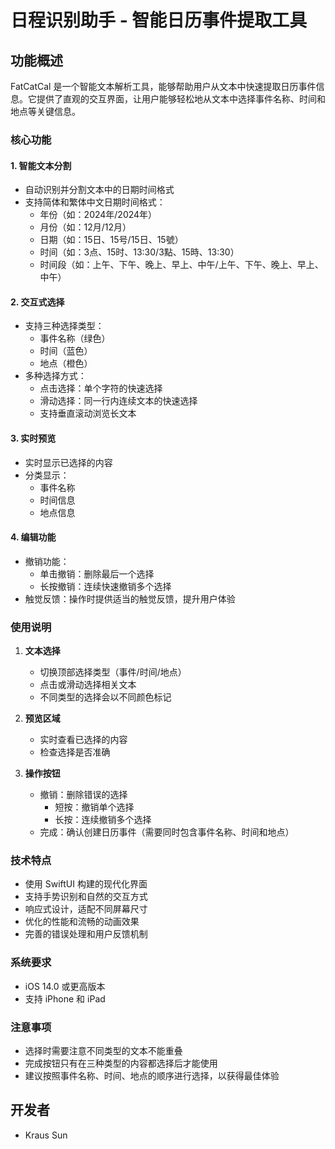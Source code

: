 # 日程识别助手 - 智能日历事件提取工具

## 功能概述

FatCatCal 是一个智能文本解析工具，能够帮助用户从文本中快速提取日历事件信息。它提供了直观的交互界面，让用户能够轻松地从文本中选择事件名称、时间和地点等关键信息。

### 核心功能

#### 1. 智能文本分割
- 自动识别并分割文本中的日期时间格式
- 支持简体和繁体中文日期时间格式：
  - 年份（如：2024年/2024年）
  - 月份（如：12月/12月）
  - 日期（如：15日、15号/15日、15號）
  - 时间（如：3点、15时、13:30/3點、15時、13:30）
  - 时间段（如：上午、下午、晚上、早上、中午/上午、下午、晚上、早上、中午）

#### 2. 交互式选择
- 支持三种选择类型：
  - 事件名称（绿色）
  - 时间（蓝色）
  - 地点（橙色）
- 多种选择方式：
  - 点击选择：单个字符的快速选择
  - 滑动选择：同一行内连续文本的快速选择
  - 支持垂直滚动浏览长文本

#### 3. 实时预览
- 实时显示已选择的内容
- 分类显示：
  - 事件名称
  - 时间信息
  - 地点信息

#### 4. 编辑功能
- 撤销功能：
  - 单击撤销：删除最后一个选择
  - 长按撤销：连续快速撤销多个选择
- 触觉反馈：操作时提供适当的触觉反馈，提升用户体验

### 使用说明

1. **文本选择**
   - 切换顶部选择类型（事件/时间/地点）
   - 点击或滑动选择相关文本
   - 不同类型的选择会以不同颜色标记

2. **预览区域**
   - 实时查看已选择的内容
   - 检查选择是否准确

3. **操作按钮**
   - 撤销：删除错误的选择
     - 短按：撤销单个选择
     - 长按：连续撤销多个选择
   - 完成：确认创建日历事件（需要同时包含事件名称、时间和地点）

### 技术特点

- 使用 SwiftUI 构建的现代化界面
- 支持手势识别和自然的交互方式
- 响应式设计，适配不同屏幕尺寸
- 优化的性能和流畅的动画效果
- 完善的错误处理和用户反馈机制

### 系统要求

- iOS 14.0 或更高版本
- 支持 iPhone 和 iPad

### 注意事项

- 选择时需要注意不同类型的文本不能重叠
- 完成按钮只有在三种类型的内容都选择后才能使用
- 建议按照事件名称、时间、地点的顺序进行选择，以获得最佳体验

## 开发者
- Kraus Sun

